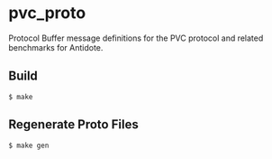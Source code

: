 pvc_proto
=====

Protocol Buffer message definitions for the PVC protocol and related benchmarks for Antidote.

Build
-----

    $ make

Regenerate Proto Files
----

    $ make gen

